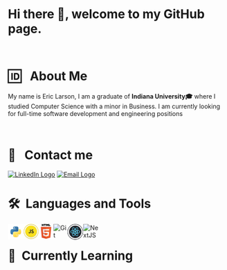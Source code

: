 # Hi there 👋, welcome to my GitHub page.
<br/>

# **🆔 &nbsp; About Me**

My name is Eric Larson, I am a graduate of **Indiana University🎓** where I studied Computer Science with a minor in Business.  I am currently looking for full-time software development and engineering positions 

<br/>

# **📇 &nbsp; Contact me**

[![LinkedIn Logo](https://img.icons8.com/?size=100&id=13930&format=png&color=000000)](https://www.linkedin.com/in/eric-larson-iu/) 
[![Email Logo](https://img.icons8.com/?size=100&id=OumT4lIcOllS&format=png)](mailto:elarson3978@gmail.com)
<br/>


# **🛠️ &nbsp;Languages and Tools**

<img align="left" alt="Python" width="36px" src="https://raw.githubusercontent.com/github/explore/80688e429a7d4ef2fca1e82350fe8e3517d3494d/topics/python/python.png" />
<img align="left" alt="Javascript Icon" width="35px" src="https://github.com/Pedro-Murilo/icons-for-readme/blob/main/.github/js-icon.svg" />
<img align="left" alt="HTML5" width="34px" src="https://raw.githubusercontent.com/github/explore/80688e429a7d4ef2fca1e82350fe8e3517d3494d/topics/html/html.png" />
<img align="left" alt="Git" width="32px" src="https://www.vectorlogo.zone/logos/git-scm/git-scm-icon.svg" />
<img align="left" alt="ReactJS" width="37px" src="https://github.com/Pedro-Murilo/icons-for-readme/blob/main/.github/react-icon.svg" />
<img align="left" alt="NextJS" width="37px" src="https://img.icons8.com/?size=100&id=MWiBjkuHeMVq&format=png&color=000000" />
<br/>

# **🌱 &nbsp;Currently Learning**


<!--
**larsones/larsones** is a ✨ _special_ ✨ repository because its `README.md` (this file) appears on your GitHub profile.

Here are some ideas to get you started:

- 🔭 I’m currently working on ...
- 🌱 I’m currently learning ...
- 👯 I’m looking to collaborate on ...
- 🤔 I’m looking for help with ...
- 💬 Ask me about ...
- 📫 How to reach me: ...
- 😄 Pronouns: ...
- ⚡ Fun fact: ...
-->
